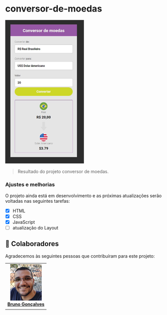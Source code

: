 # conversor-de-moedas

<img src="./img/foto1.JPG" width="250px" alt="exemplo imagem">

> Resultado do projeto conversor de moedas.

### Ajustes e melhorias

O projeto ainda está em desenvolvimento e as próximas atualizações serão voltadas nas seguintes tarefas:

- [x] HTML
- [x] CSS
- [x] JavaScript
- [ ] atualização do Layout
## 🤝 Colaboradores

Agradecemos às seguintes pessoas que contribuíram para este projeto:

<table>
  <tr>
    <td align="center">
      <a href="#">
      <a href="https://www.linkedin.com/in/bruno-gon%C3%A7alves-b00b46175/" >
        <img src="./img/bruno1.png.jpg" width="100px;" alt="Foto do Bruno Gonçalves no Linkedin"/><br>
        <sub>
        <a href="https://www.linkedin.com/in/bruno-gon%C3%A7alves-b00b46175/" >
          <b>Bruno Gonçalves</b>
        </sub>
      </a>
    </td>
  </tr>
</table>
